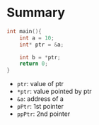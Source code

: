 &emsp;
# Summary

```c++
int main(){
    int a = 10;
    int* ptr = &a;

    int b = *ptr;
    return 0;
}
```

- `ptr`: value of ptr
- `*ptr`: value pointed by ptr
- `&a`: address of a
- `pPtr`: 1st pointer
- `ppPtr`: 2nd pointer